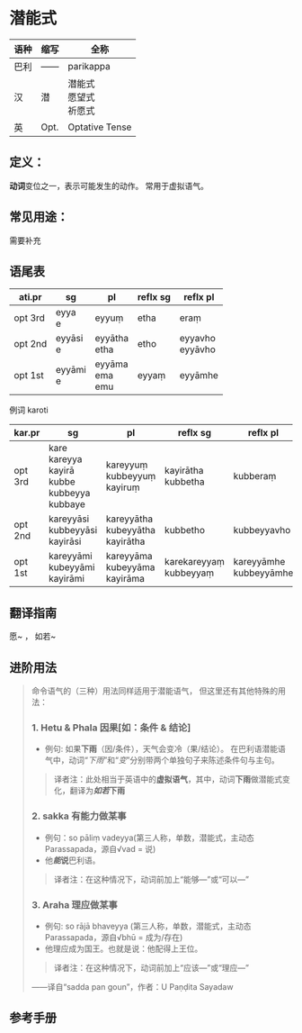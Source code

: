 # 潜能式

|语种|缩写|全称|
|-|-|-|
|巴利|——|parikappa|
|汉|潜|潜能式<br>愿望式<br>祈愿式|
|英|Opt.|Optative Tense|


## 定义：


**动词**变位之一，表示可能发生的动作。
常用于虚拟语气。

## 常见用途：

需要补充

## 语尾表

|ati.pr|sg|pl|reflx sg|reflx pl|
| -- | -- | -- | -- | -- |
|opt 3rd|eyya<br>e|eyyuṃ|etha|eraṃ|
|opt 2nd|eyyāsi<br>e|eyyātha<br>etha|etho|eyyavho<br>eyyāvho|
|opt 1st|eyyāmi<br>e|eyyāma<br>ema<br>emu|eyyaṃ|eyyāmhe|


例词 karoti

|kar.pr|sg|pl|reflx sg|reflx pl|
| -- | -- | -- | -- |  -- |
|opt<br>3rd|kare<br>kareyya<br>kayirā<br>kubbe<br>kubbeyya<br>kubbaye|kareyyuṃ<br>kubbeyyuṃ<br>kayiruṃ|kayirātha<br>kubbetha|kubberaṃ|
|opt<br>2nd|kareyyāsi<br>kubbeyyāsi<br>kayirāsi|kareyyātha<br>kubeyyātha<br>kayirātha|kubbetho|kubbeyyavho|
|opt<br>1st|kareyyāmi<br>kubeyyāmi<br>kayirāmi|kareyyāma<br>kubeyyāma<br>kayirāma|karekareyyaṃ<br>kubbeyyaṃ|kareyyāmhe<br>kubbeyyāmhe|


## 翻译指南

愿~ ， 如若~


## 进阶用法

>命令语气的（三种）用法同样适用于潜能语气，
>但这里还有其他特殊的用法：
>### 1. Hetu & Phala 因果[如：条件 & 结论]
>- 例句: 如果**下雨**（因/条件），天气会变冷（果/结论）。
>在巴利语潜能语气中，动词“*下雨*”和“*变*”分别带两个单独句子来陈述条件句与主句。
>>译者注：此处相当于英语中的**虚拟语气**，其中，动词**下雨**做潜能式变化，翻译为***如若*下雨**
>### 2. sakka 有能力做某事
>- 例句：so pāliṃ vadeyya(第三人称，单数，潜能式，主动态Parassapada，源自√vad = 说)
>- 他***能*说**巴利语。
>>译者注：在这种情况下，动词前加上“能够—”或“可以—”
>### 3. Araha 理应做某事
>- 例句: so rājā bhaveyya (第三人称，单数，潜能式，主动态Parassapada，源自√bhū = 成为/存在)
>- 他理应成为国王。也就是说：他配得上王位。
>>译者注：在这种情况下，动词前加上“应该—”或“理应—”
>
>——译自“sadda pan goun”，作者：U Paṇḍita Sayadaw

## 参考手册

